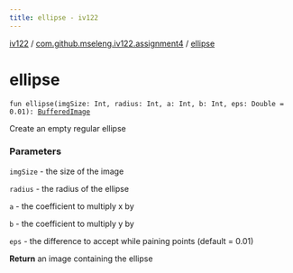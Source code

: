 ```yaml
---
title: ellipse - iv122
---
```


[iv122](../index.md) / [com.github.mseleng.iv122.assignment4](index.md) / [ellipse](.)

# ellipse

`fun ellipse(imgSize: Int, radius: Int, a: Int, b: Int, eps: Double = 0.01): `[`BufferedImage`](http://docs.oracle.com/javase/6/docs/api/java/awt/image/BufferedImage.html)

Create an empty regular ellipse

### Parameters

`imgSize` - the size of the image

`radius` - the radius of the ellipse

`a` - the coefficient to multiply x by

`b` - the coefficient to multiply y by

`eps` - the difference to accept while paining points (default = 0.01)

**Return**
an image containing the ellipse

